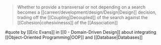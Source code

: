 > Whether to provide a transversal or not depending on a search becomes a [[carreer/development/design/Design|Design]] decision, trading off the [[Coupling|Decoupled]] of the search against the [[Cohesion|cohesivinesss]] of the [[Association]]

#quote by [[Eric Evans]] in [[0 - Domain-Driven Design]] about integrating [[Object-Oriented Programming|OOP]] and [[Database|Databases]]
